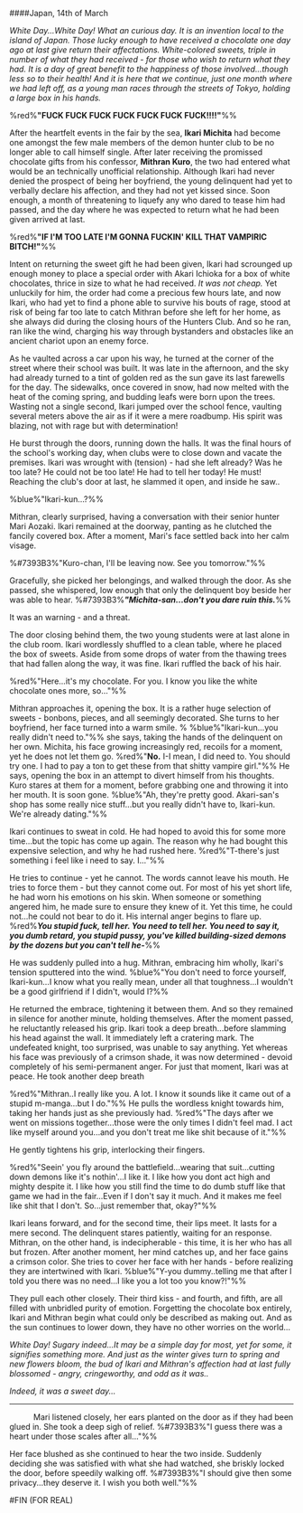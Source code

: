 ####Japan, 14th of March

*White Day...White Day! What an curious day. It is an invention local to the island of Japan. Those lucky enough to have received a chocolate one day ago at last give return their affectations. White-colored sweets, triple in number of what they had received - for those who wish to return what they had. It is a day of great benefit to the happiness of those involved...though less so to their health! And it is here that we continue, just one month where we had left off, as a young man races through the streets of Tokyo, holding a large box in his hands.*

%red%**"FUCK FUCK FUCK FUCK FUCK FUCK FUCK!!!!"**%%

After the heartfelt events in the fair by the sea, **Ikari Michita** had become one amongst the few male members of the demon hunter club to be no longer able to call himself single. After later receiving the promissed chocolate gifts from his confessor, **Mithran Kuro**, the two had entered what would be an technically unofficial relationship. Although Ikari had never denied the prospect of being her boyfriend, the young delinquent had yet to verbally declare his affection, and they had not yet kissed since. Soon enough, a month of threatening to liquefy any who dared to tease him had passed, and the day where he was expected to return what he had been given arrived at last.

%red%**"IF I'M TOO LATE I'M GONNA FUCKIN' KILL THAT VAMPIRIC BITCH!"**%%

Intent on returning the sweet gift he had been given, Ikari had scrounged up enough money to place a special order with Akari Ichioka for a box of white chocolates, thrice in size to what he had received. *It was not cheap.*  Yet unluckily for him, the order had come a precious few hours late, and now Ikari, who had yet to find a phone able to survive his bouts of rage, stood at risk of being far too late to catch Mithran before she left for her home, as she always did during the closing hours of the Hunters Club. And so he ran, ran like the wind, charging his way through bystanders and obstacles like an ancient chariot upon an enemy force.

As he vaulted across a car upon his way, he turned at the corner of the street where their school was built. It was late in the afternoon, and the sky had already turned to a tint of golden red as the sun gave its last farewells for the day. The sidewalks, once covered in snow, had now melted with the heat of the coming spring, and budding leafs were born upon the trees. Wasting not a single second, Ikari jumped over the school fence, vaulting several meters above the air as if it were a mere roadbump. His spirit was blazing, not with rage but with determination!

He burst through the doors, running down the halls. It was the final hours of the school's working day, when clubs were to close down and vacate the premises. Ikari was wrought with (tension) - had she left already? Was he too late? He could not be too late! He had to tell her today! He must! Reaching the club's door at last, he slammed it open, and inside he saw..

%blue%"Ikari-kun...?%%

Mithran, clearly surprised, having a conversation with their senior hunter Mari Aozaki. Ikari remained at the doorway, panting as he clutched the fancily covered box. After a moment, Mari's face settled back into her calm visage.

%#7393B3%"Kuro-chan, I'll be leaving now. See you tomorrow."%% 

Gracefully, she picked her belongings, and walked through the door. As she passed, she whispered, low enough that only the delinquent boy beside her was able to hear. %#7393B3%***"Michita-san...don't you dare ruin this.***%%

It was an warning - and a threat. 

The door closing behind them, the two young students were at last alone in the club room. Ikari wordlessly shuffled to a clean table, where he placed the box of sweets. Aside from some drops of water from the thawing trees that had fallen along the way, it was fine. Ikari ruffled the back of his hair.
 
%red%"Here...it's my chocolate. For you. I know you like the white chocolate ones more, so..."%%

Mithran approaches it, opening the box. It is a rather huge selection of sweets - bonbons, pieces, and all seemingly decorated. She turns to her boyfriend, her face turned into a warm smile. %
%blue%"Ikari-kun...you really didn't need to."%% she says, taking the hands of the delinquent on her own. Michita, his face growing increasingly red, recoils for a moment, yet he does not let them go. %red%"**No.** I-I mean, I did need to. You should try one. I had to pay a ton to get these from that shitty vampire girl."%% He says, opening the box in an attempt to divert himself from his thoughts. Kuro stares at them for a moment, before grabbing one and throwing it into her mouth. It is soon gone. %blue%"Ah, they're pretty good. Akari-san's shop has some really nice stuff...but you really didn't have to, Ikari-kun. We're already dating."%%

Ikari continues to sweat in cold. He had hoped to avoid this for some more time...but the topic has come up again. The reason why he had bought this expensive selection, and why he had rushed here.  %red%"T-there's just something i feel like i need to say. I..."%%

He tries to continue - yet he cannot. The words cannot leave his mouth. He tries to force them - but they cannot come out. For most of his yet short life, he had worn his emotions on his skin. When someone or something angered him,  he made sure to ensure they knew of it. Yet this time, he could not...he could not bear to do it. His internal anger begins to flare up. %red%***You stupid fuck, tell her. You need to tell her. You need to say it, you dumb retard, you stupid pussy, you've killed building-sized demons by the dozens but you can't tell he-***%%

He was suddenly pulled into a hug. Mithran, embracing him wholly, Ikari's tension sputtered into the wind. %blue%"You don't need to force yourself, Ikari-kun...I know what you really mean, under all that toughness...I wouldn't be a good girlfriend if I didn't, would I?%%

He returned the embrace, tightening it between them. And so they remained in silence for another minute, holding themselves. After the moment passed, he reluctantly released his grip. Ikari took a deep breath...before slamming his head against the wall. It immediately left a cratering mark. The undefeated knight, too surprised, was unable to say anything. Yet whereas his face was previously of a crimson shade, it was now determined - devoid completely of his semi-permanent anger. For just that moment, Ikari was at peace. He took another deep breath

%red%"Mithran..I really like you. A lot. I know it sounds like it came out of a stupid m-manga...but I do."%% He pulls the wordless knight towards him, taking her hands just as she previously had. %red%"The days after we went on missions together...those were the only times I didn't feel mad. I act like myself around you...and you don't treat me like shit because of it."%%

He gently tightens his grip, interlocking their fingers. 

%red%"Seein' you fly around the battlefield...wearing that suit...cutting down demons like it's nothin'...I like it. I like how you dont act high and mighty despite it. I like how you still find the time to do dumb stuff like that game we had in the fair...Even if I don't say it much. And it makes me feel like shit that I don't. So...just remember that, okay?"%%

Ikari leans forward, and for the second time, their lips meet. It lasts for a mere second. The delinquent stares patiently, waiting for an response. Mithran, on the other hand, is indecipherable - this time, it is her who has all but frozen. After another moment, her mind catches up, and her face gains a crimson color. She tries to cover her face with her hands - before realizing they are intertwined with Ikari. %blue%"Y-you dummy..telling me that after I told you there was no need...I like you a lot too you know?!"%%

They pull each other closely. Their third kiss - and fourth, and fifth, are all filled with unbridled purity of emotion. Forgetting the chocolate box entirely, Ikari and Mithran begin what could only be described as making out. And as the sun continues to lower down, they have no other worries on the world...

*White Day! Sugary indeed...It may be a simple day for most, yet for some, it signifies something more. And just as the winter gives turn to spring and new flowers bloom, the bud of Ikari and Mithran's affection had at last fully blossomed - angry, cringeworthy, and odd as it was..*

*Indeed, it was a sweet day...*
 ⠀
 ⠀
 ⠀
***
 ⠀
 ⠀
 ⠀
Mari listened closely, her ears planted on the door as if they had been glued in. She took a deep sigh of relief. %#7393B3%"I guess there was a heart under those scales after all..."%%

Her face blushed as she continued to hear the two inside. Suddenly deciding she was satisfied with what she had watched, she briskly locked the door, before speedily walking off. %#7393B3%"I should give then some privacy...they deserve it. I wish you both well."%%


#FIN (FOR REAL)